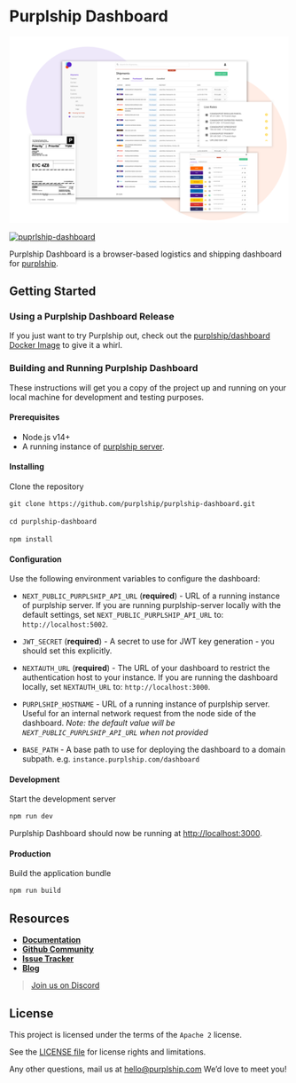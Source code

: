 # Purplship Dashboard

<picture><img alt="Purplship Dashboard" src="./screenshots/dashboard.png" /></picture>

[![puprlship-dashboard](https://github.com/purplship/purplship-dashboard/actions/workflows/ci.yml/badge.svg)](https://github.com/purplship/purplship-dashboard/actions/workflows/ci.yml)

Purplship Dashboard is a browser-based logistics and shipping dashboard for [purplship](https://github.com/purplship/purplship).

## Getting Started

### Using a Purplship Dashboard Release

If you just want to try Purplship out, check out the [purplship/dashboard Docker Image](https://hub.docker.com/repository/docker/purplship/dashboard) to give it a whirl.

### Building and Running Purplship Dashboard

These instructions will get you a copy of the project up and running on your local machine for development and testing purposes.

#### Prerequisites

- Node.js v14+
- A running instance of [purplship server](https://github.com/purplship/purplship).

#### Installing

Clone the repository

```terminal
git clone https://github.com/purplship/purplship-dashboard.git

cd purplship-dashboard

npm install
```

#### Configuration

Use the following environment variables to configure the dashboard:

- `NEXT_PUBLIC_PURPLSHIP_API_URL` (**required**) - URL of a running instance of purplship server. If you are running purplship-server locally with the default settings, set `NEXT_PUBLIC_PURPLSHIP_API_URL` to: `http://localhost:5002`.

- `JWT_SECRET` (**required**) - A secret to use for JWT key generation - you should set this explicitly.

- `NEXTAUTH_URL` (**required**) - The URL of your dashboard to restrict the authentication host to your instance. If you are running the dashboard locally, set `NEXTAUTH_URL` to: `http://localhost:3000`.

- `PURPLSHIP_HOSTNAME` - URL of a running instance of purplship server. Useful for an internal network request from the node side of the dashboard. *Note: the default value will be `NEXT_PUBLIC_PURPLSHIP_API_URL` when not provided*

- `BASE_PATH` - A base path to use for deploying the dashboard to a domain subpath. e.g. `instance.purplship.com/dashboard`

#### Development

Start the development server

```bash
npm run dev
```

Purplship Dashboard should now be running at [http://localhost:3000](http://localhost:3000).

#### Production

Build the application bundle

```bash
npm run build
```

## Resources

- [**Documentation**](https://next.purplship.com/docs)
- [**Github Community**](https://github.com/purplship/purplship/discussions)
- [**Issue Tracker**](https://github.com/purplship/purplship-dashboard/issues)
- [**Blog**](https://next.purplship.com/blog)

> [Join us on Discord](https://discord.gg/gS88uE7sEx)

## License

This project is licensed under the terms of the `Apache 2` license.

See the [LICENSE file](/LICENSE) for license rights and limitations.

Any other questions, mail us at hello@purplship.com We’d love to meet you!
